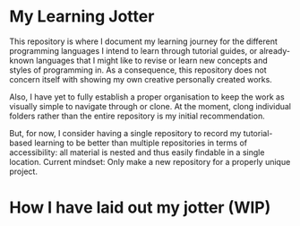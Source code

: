 # My Learning Jotter

This repository is where I document my learning journey for the different programming languages I intend to learn through tutorial guides, or already-known languages that I might like to revise or learn new concepts and styles of programming in. As a consequence, this repository does not concern itself with showing my own creative personally created works. 

Also, I have yet to fully establish a proper organisation to keep the work as visually simple to navigate through or clone. At the moment, clong individual folders rather than the entire repository is my initial recommendation.

But, for now, I consider having a single repository to record my tutorial-based learning to be better than multiple repositories in terms of accessibility: all material is nested and thus easily findable in a single location. Current mindset: Only make a new repository for a properly unique project. 

# How I have laid out my jotter (WIP)













